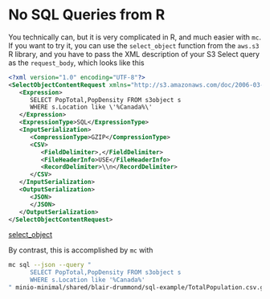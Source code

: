 # No SQL Queries from R

You technically can, but it is very complicated in R, and much easier with `mc`. If you want to try it, you can use the `select_object` function from the `aws.s3` R library, and you have to pass the XML description of your S3 Select query as the `request_body`, which looks like this


```xml
<?xml version="1.0" encoding="UTF-8"?>
<SelectObjectContentRequest xmlns="http://s3.amazonaws.com/doc/2006-03-01/">
   <Expression>
      SELECT PopTotal,PopDensity FROM s3object s 
      WHERE s.Location like \'%Canada%\'
   </Expression>
   <ExpressionType>SQL</ExpressionType>
   <InputSerialization>
      <CompressionType>GZIP</CompressionType>
      <CSV>
         <FieldDelimiter>,</FieldDelimiter>
         <FileHeaderInfo>USE</FileHeaderInfo>
         <RecordDelimiter>\\n</RecordDelimiter>
      </CSV>
   </InputSerialization>
   <OutputSerialization>
      <JSON>
      </JSON>
   </OutputSerialization>
</SelectObjectContentRequest>
```


[select_object](https://github.com/cloudyr/aws.s3/issues/224)


By contrast, this is accomplished by `mc` with

```sh
mc sql --json --query "
      SELECT PopTotal,PopDensity FROM s3object s 
      WHERE s.Location like '%Canada%'
" minio-minimal/shared/blair-drummond/sql-example/TotalPopulation.csv.gz | tee query-output.json
```